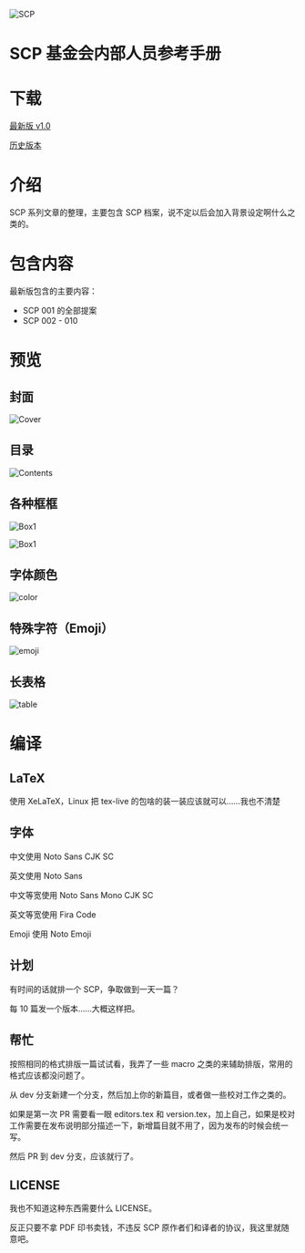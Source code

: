 ![SCP][logo]

# SCP 基金会内部人员参考手册

# 下载

[最新版 v1.0][last-release]

[历史版本][all-release]

# 介绍

SCP 系列文章的整理，主要包含 SCP 档案，说不定以后会加入背景设定啊什么之类的。

# 包含内容

最新版包含的主要内容：

* SCP 001 的全部提案
* SCP 002 - 010

# 预览

## 封面

![Cover][preview-cover]

## 目录

![Contents][preview-contents]

## 各种框框

![Box1][preview-box]

![Box1][preview-box2]

## 字体颜色

![color][preview-color]

## 特殊字符（Emoji）

![emoji][preview-emoji]

## 长表格

![table][preview-table]

# 编译

## LaTeX

使用 XeLaTeX，Linux 把 tex-live 的包啥的装一装应该就可以……我也不清楚

## 字体

中文使用 Noto Sans CJK SC

英文使用 Noto Sans

中文等宽使用 Noto Sans Mono CJK SC

英文等宽使用 Fira Code

Emoji 使用 Noto Emoji

## 计划

有时间的话就排一个 SCP，争取做到一天一篇？

每 10 篇发一个版本……大概这样把。

## 帮忙

按照相同的格式排版一篇试试看，我弄了一些 macro 之类的来辅助排版，常用的格式应该都没问题了。

从 dev 分支新建一个分支，然后加上你的新篇目，或者做一些校对工作之类的。

如果是第一次 PR 需要看一眼 editors.tex 和 version.tex，加上自己，如果是校对工作需要在发布说明部分描述一下，新增篇目就不用了，因为发布的时候会统一写。

然后 PR 到 dev 分支，应该就行了。

## LICENSE

我也不知道这种东西需要什么 LICENSE。

反正只要不拿 PDF 印书卖钱，不违反 SCP 原作者们和译者的协议，我这里就随意吧。

[logo]: https://raw.githubusercontent.com/7sDream/scp-pdf/master/images/git_logo.png
[all-release]: https://github.com/7sDream/scp-pdf/releases
[last-release]: https://github.com/7sDream/scp-pdf/releases/latest

[preview-cover]: http://rikka-10066868.image.myqcloud.com/f50a0449-2c37-4a71-97b6-f35163fbcd04.png
[preview-contents]: http://rikka-10066868.image.myqcloud.com/60a49415-f846-4054-b362-28d4edb18153.png
[preview-box]: http://rikka-10066868.image.myqcloud.com/d990c77f-4e32-4f87-8070-5633c55db25a.png
[preview-box2]: http://rikka-10066868.image.myqcloud.com/ecb1be0b-6541-4776-a05c-f122c731e2dd.png
[preview-color]: http://rikka-10066868.image.myqcloud.com/257c1aca-9031-41e7-b821-f3f06d10a734.png
[preview-emoji]: http://rikka-10066868.image.myqcloud.com/f48ce1e8-0c4e-470e-ad3c-7a5670045591.png
[preview-table]: http://rikka-10066868.image.myqcloud.com/91f2e472-296a-4b8e-8b58-b99787c683e0.png

